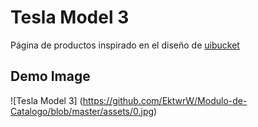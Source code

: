 # Tesla Model 3

Página de productos inspirado en el diseño de [uibucket](https://www.instagram.com/uibucket/)

## Demo Image

![Tesla Model 3]
(https://github.com/EktwrW/Modulo-de-Catalogo/blob/master/assets/0.jpg)
